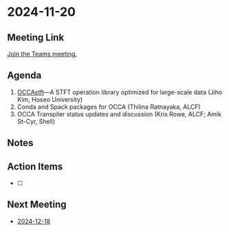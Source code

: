 # 2024-11-20

## Meeting Link

[Join the Teams meeting.](https://teams.microsoft.com/l/meetup-join/19%3ameeting_NTg2NThjZjAtYTU0Yi00YzRkLWI1MmQtNDVhZDUxNDI0OTQz%40thread.v2/0?context=%7b%22Tid%22%3a%220cfca185-25f7-49e3-8ae7-704d5326e285%22%2c%22Oid%22%3a%22e76e8444-bf17-4212-b407-066369e3264c%22%7d)

## Agenda

1. [OCCAstft](https://github.com/Rliop913/OCCAstft)&mdash;A STFT operation library optimized for large-scale data (Jiho Kim, Hoseo University)
2. Conda and Spack packages for OCCA (Thilina Ratnayaka, ALCF)
3. OCCA Transpiler status updates and discussion (Kris Rowe, ALCF; Amik St-Cyr, Shell)

## Notes

## Action Items

- [ ]

## Next Meeting

- [2024-12-18](2024-12-18.md)
